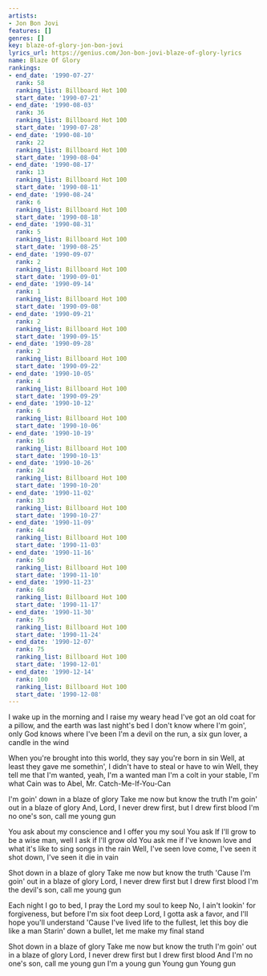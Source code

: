 ```yaml
---
artists:
- Jon Bon Jovi
features: []
genres: []
key: blaze-of-glory-jon-bon-jovi
lyrics_url: https://genius.com/Jon-bon-jovi-blaze-of-glory-lyrics
name: Blaze Of Glory
rankings:
- end_date: '1990-07-27'
  rank: 58
  ranking_list: Billboard Hot 100
  start_date: '1990-07-21'
- end_date: '1990-08-03'
  rank: 36
  ranking_list: Billboard Hot 100
  start_date: '1990-07-28'
- end_date: '1990-08-10'
  rank: 22
  ranking_list: Billboard Hot 100
  start_date: '1990-08-04'
- end_date: '1990-08-17'
  rank: 13
  ranking_list: Billboard Hot 100
  start_date: '1990-08-11'
- end_date: '1990-08-24'
  rank: 6
  ranking_list: Billboard Hot 100
  start_date: '1990-08-18'
- end_date: '1990-08-31'
  rank: 5
  ranking_list: Billboard Hot 100
  start_date: '1990-08-25'
- end_date: '1990-09-07'
  rank: 2
  ranking_list: Billboard Hot 100
  start_date: '1990-09-01'
- end_date: '1990-09-14'
  rank: 1
  ranking_list: Billboard Hot 100
  start_date: '1990-09-08'
- end_date: '1990-09-21'
  rank: 2
  ranking_list: Billboard Hot 100
  start_date: '1990-09-15'
- end_date: '1990-09-28'
  rank: 2
  ranking_list: Billboard Hot 100
  start_date: '1990-09-22'
- end_date: '1990-10-05'
  rank: 4
  ranking_list: Billboard Hot 100
  start_date: '1990-09-29'
- end_date: '1990-10-12'
  rank: 6
  ranking_list: Billboard Hot 100
  start_date: '1990-10-06'
- end_date: '1990-10-19'
  rank: 16
  ranking_list: Billboard Hot 100
  start_date: '1990-10-13'
- end_date: '1990-10-26'
  rank: 24
  ranking_list: Billboard Hot 100
  start_date: '1990-10-20'
- end_date: '1990-11-02'
  rank: 33
  ranking_list: Billboard Hot 100
  start_date: '1990-10-27'
- end_date: '1990-11-09'
  rank: 44
  ranking_list: Billboard Hot 100
  start_date: '1990-11-03'
- end_date: '1990-11-16'
  rank: 50
  ranking_list: Billboard Hot 100
  start_date: '1990-11-10'
- end_date: '1990-11-23'
  rank: 68
  ranking_list: Billboard Hot 100
  start_date: '1990-11-17'
- end_date: '1990-11-30'
  rank: 75
  ranking_list: Billboard Hot 100
  start_date: '1990-11-24'
- end_date: '1990-12-07'
  rank: 75
  ranking_list: Billboard Hot 100
  start_date: '1990-12-01'
- end_date: '1990-12-14'
  rank: 100
  ranking_list: Billboard Hot 100
  start_date: '1990-12-08'
---
```

I wake up in the morning and I raise my weary head
I've got an old coat for a pillow, and the earth was last night's bed
I don't know where I'm goin', only God knows where I've been
I'm a devil on the run, a six gun lover, a candle in the wind


When you're brought into this world, they say you're born in sin
Well, at least they gave me somethin', I didn't have to steal or have to win
Well, they tell me that I'm wanted, yeah, I'm a wanted man
I'm a colt in your stable, I'm what Cain was to Abel, Mr. Catch-Me-If-You-Can


I'm goin' down in a blaze of glory
Take me now but know the truth
I'm goin' out in a blaze of glory
And, Lord, I never drew first, but I drew first blood
I'm no one's son, call me young gun


You ask about my conscience and I offer you my soul
You ask If I'll grow to be a wise man, well I ask if I'll grow old
You ask me if I've known love and what it's like to sing songs in the rain
Well, I've seen love come, I've seen it shot down, I've seen it die in vain


Shot down in a blaze of glory
Take me now but know the truth
'Cause I'm goin' out in a blaze of glory
Lord, I never drew first but I drew first blood
I'm the devil's son, call me young gun




Each night I go to bed, I pray the Lord my soul to keep
No, I ain't lookin' for forgiveness, but before I'm six foot deep
Lord, I gotta ask a favor, and I'll hope you'll understand
'Cause I've lived life to the fullest, let this boy die like a man
Starin' down a bullet, let me make my final stand


Shot down in a blaze of glory
Take me now but know the truth
I'm goin' out in a blaze of glory
Lord, I never drew first but I drew first blood
And I'm no one's son, call me young gun
I'm a young gun
Young gun
Young gun
